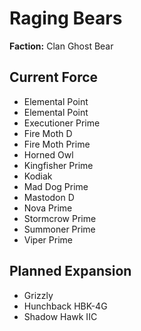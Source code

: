 # Raging Bears
**Faction:** Clan Ghost Bear
## Current Force
- Elemental Point
- Elemental Point
- Executioner Prime
- Fire Moth D
- Fire Moth Prime
- Horned Owl
- Kingfisher Prime
- Kodiak
- Mad Dog Prime
- Mastodon D
- Nova Prime
- Stormcrow Prime
- Summoner Prime
- Viper Prime
## Planned Expansion
- Grizzly
- Hunchback HBK-4G
- Shadow Hawk IIC
